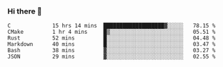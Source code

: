 ### Hi there 👋

<!--
**WShiBin/WShiBin** is a ✨ _special_ ✨ repository because its `README.md` (this file) appears on your GitHub profile.

Here are some ideas to get you started:

- 🔭 I’m currently working on ...
- 🌱 I’m currently learning ...
- 👯 I’m looking to collaborate on ...
- 🤔 I’m looking for help with ...
- 💬 Ask me about ...
- 📫 How to reach me: ...
- 😄 Pronouns: ...
- ⚡ Fun fact: ...
-->

<!--START_SECTION:waka-->

```text
C             15 hrs 14 mins  ███████████████████▓░░░░░   78.15 %
CMake         1 hr 4 mins     █▒░░░░░░░░░░░░░░░░░░░░░░░   05.51 %
Rust          52 mins         █░░░░░░░░░░░░░░░░░░░░░░░░   04.48 %
Markdown      40 mins         █░░░░░░░░░░░░░░░░░░░░░░░░   03.47 %
Bash          38 mins         ▓░░░░░░░░░░░░░░░░░░░░░░░░   03.27 %
JSON          29 mins         ▓░░░░░░░░░░░░░░░░░░░░░░░░   02.55 %
```

<!--END_SECTION:waka-->
